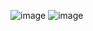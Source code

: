 ![image](https://github.com/heyShubham69/image_gridview_jetpack_compose/assets/131604922/0fcccb8d-17a7-4ff5-831b-38e21f31c465)
![image](https://github.com/heyShubham69/image_gridview_jetpack_compose/assets/131604922/54453133-bd39-4b88-a4b1-c18c9a24d5a5)
 
